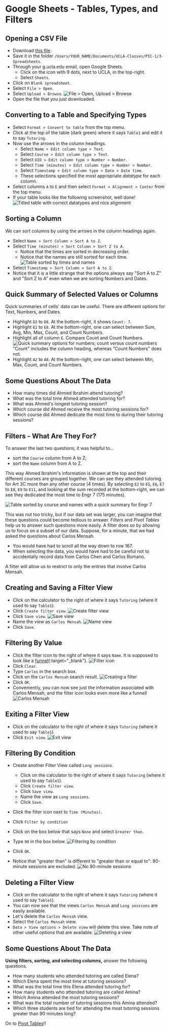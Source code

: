# Google Sheets - Tables, Types, and Filters




## Opening a CSV File

 - Download [this file](./data/tutoring.csv).
 - Save it in the folder `/Users/YOUR_NAME/Documents/UCLA-Classes/PIC-1/3-Spreadsheets`.
 - Through your g.ucla.edu email, open Google Sheets.
   - Click on the icon with 9 dots, next to UCLA, in the top-right.
   - Select `Sheets`.
 - Click on `Blank spreadsheet`.
 - Select `File > Open`.
 - Select `Upload > Browse`.
   ![File > Open, Upload > Browse](./sheets-screenshots/01.png)
 - Open the file that you just downloaded.




## Converting to a Table and Specifying Types

 - Select `Format > Convert to table` from the top menu.
 - Click at the top of the table (dark green)
   where it says `Table1` and edit it to say `Tutoring`.
 - Now use the arrows in the column headings.
   - Select `Name > Edit column type > Text`.
   - Select `Course > Edit column type > Text`.
   - Select `UID > Edit column type > Number > Number`.
   - Select `Time (minutes) > Edit column type > Number > Number`.
   - Select `Timestamp > Edit column type > Date > Date time`.
   - These selections specified the most appropriate *datatype* for each column.
 - Select columns `A` to `E` and then
   select `Format > Alignment > Center` from the top menu.
 - If your table looks like the following screenshot, well done!
   ![Titled table with correct datatypes and nice alignment](./sheets-screenshots/02.png)




## Sorting a Column

We can sort columns by
using the arrows in the column headings again.

 - Select `Name > Sort Column > Sort A to Z`.
 - Select `Time (minutes) > Sort Column > Sort Z to A`.
    - Notice that the times are sorted in decreasing order.
    - Notice that the names are still sorted for each time.
   ![Table sorted by times and names](./sheets-screenshots/03.png)
 - Select `Timestamp > Sort Column > Sort A to Z`.
 - Notice that it is a little strange that the options always say
   "Sort A to Z" and "Sort Z to A" even when we are sorting
   Numbers and Dates.




## Quick Summary of Selected Values or Columns

Quick summaries of cells' data can be useful.
There are different options for Text, Numbers, and Dates.

 - Highlight `D2` to `D8`.
   At the bottom-right, it shows `Count: 7`.
 - Highlight `E2` to `E8`.
   At the bottom-right, one can select between Sum, Avg, Min, Max, Count, and Count Numbers.
 - Highlight all of column `E`.
   Compare Count and Count Numbers.
   ![Quick summary options for numbers; count versus count numbers](./sheets-screenshots/04.png)
   "Count" includes the column heading, whereas "Count Numbers" does not.
 - Highlight `A2` to `A8`.
   At the bottom-right, one can select between Min, Max, Count, and Count Numbers.




## Some Questions About The Data

 - How many times did Ahmed Ibrahim attend tutoring?
 - What was the total time Ahmed attended tutoring for?
 - What was Ahmed's longest tutoring session?
 - Which course did Ahmed receive the most tutoring sessions for?
 - Which course did Ahmed dedicate the most time to during their tutoring sessions?




## Filters - What Are They For?

To answer the last two questions, it was helpful to...
 - sort the `Course` column from A to Z;
 - sort the `Name` column from A to Z.

This way Ahmed Ibrahim's information is shown at the top
and their different courses are grouped together.
We can see they attended tutoring for Art 3C
more than any other course (4 times).
By selecting `E2` to `E5`, `E6`, `E7` to `E8`, `E9` to `E11`,
and looking at the sum recorded at the bottom-right,
we can see they dedicated the most time to Engr 7
(175 minutes).

![Table sorted by course and names with a quick summary for Engr 7](./sheets-screenshots/05.png)

This was not too tricky,
but if our data set was larger,
you can imagine that these questions
could become tedious to answer.
*Filters* and *Pivot Tables* help us
to answer such questions more easily.
A filter does so
by allowing us to focus
on a subset of our data.
Suppose, for a minute,
that we had asked the questions
about Carlos Mensah.
 - You would have had
   to scroll all the way down to row 167.
 - When selecting the data,
   you would have had to be careful
   not to accidentally record data from
   Carlos Chen and Carlos Romano.

A filter will allow us to restrict to only
the entries that involve Carlos Mensah.




## Creating and Saving a Filter View

 - Click on the calculator to the right of where it says `Tutoring`
   (where it used to say `Table1`).
 - Click `Create filter view`.
   ![Create filter view](./sheets-screenshots/06.png)
 - Click `Save view`.
   ![Save view](./sheets-screenshots/07.png)
 - Name the *view* as `Carlos Mensah`.
   ![Name view](./sheets-screenshots/08.png)
 - Click `Save`.




## Filtering By Value

 - Click the filter icon to the right of where it says `Name`.
   It is supposed to look like a [funnel](https://en.wikipedia.org/wiki/Funnel#/media/File:Kitchen_Funnel.jpg){:target="_blank"}.
   ![Filter icon](./sheets-screenshots/09.png)
 - Click `Clear`.
 - Type `Carlos` in the search box.
 - Click on the `Carlos Mensah` search result.
   ![Creating a filter](./sheets-screenshots/10.png)
 - Click `OK`.
 - Conveniently, you can now see just the information associated with Carlos Mensah,
   and the filter icon looks even more like a funnel!
   ![Carlos Mensah](./sheets-screenshots/11.png)



## Exiting a Filter View

 - Click on the calculator to the right of where it says `Tutoring`
   (where it used to say `Table1`).
 - Click `Exit view`.
   ![Exit view](./sheets-screenshots/12.png)




## Filtering By Condition

 - Create another Filter View called `Long sessions`.
   - Click on the calculator to the right of where it says `Tutoring`
     (where it used to say `Table1`).
   - Click `Create filter view`.
   - Click `Save view`.
   - Name the view as `Long sessions`.
   - Click `Save`.

 - Click the filter icon next to `Time (Minutes)`.
 - Click `Filter by condition`
 - Click on the box below that says `None` and select `Greater than`.
 - Type `90` in the box below.
   ![Filtering by condition](./sheets-screenshots/13.png)
 - Click `OK`.
 - Notice that "greater than" is different
   to "greater than or equal to":
   90-minute sessions are excluded.
   ![No 90-minute sessions](./sheets-screenshots/14.png)




## Deleting a Filter View

 - Click on the calculator to the right of where it says `Tutoring`
   (where it used to say `Table1`).
 - You can now see that the views `Carlos Mensah` and `Long sessions`
   are easily available.
 - Let's delete the `Carlos Mensah` view.
 - Select the `Carlos Mensah` view.
 - `Data > View options > Delete view` will delete this view.
   Take note of other useful options that are available.
   ![Deleting a view](./sheets-screenshots/15.png)




## Some Questions About The Data

**Using filters, sorting, and selecting columns,**
answer the following questions.

 - How many students who attended tutoring are called Elena?
 - Which Elena spent the most time at tutoring sessions?
 - What was the total time this Elena attended tutoring for?
 - How many students who attended tutoring are called Amina?
 - Which Amina attended the most tutoring sessions?
 - What was the total number of tutoring sessions this Amina attended?
 - Which three students are tied for attending the most tutoring sessions greater than 90 minutes long?




On to [Pivot Tables](3-2-pivot.md)!!
